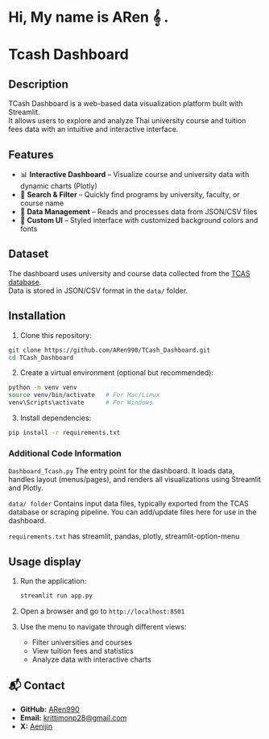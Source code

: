 # Hi, My name is ARen 𝄞 .
# Tcash Dashboard

## Description  
TCash Dashboard is a web-based data visualization platform built with Streamlit.  
It allows users to explore and analyze Thai university course and tuition fees data with an intuitive and interactive interface.  

## Features  
- 📊 **Interactive Dashboard** – Visualize course and university data with dynamic charts (Plotly)  
- 🔎 **Search & Filter** – Quickly find programs by university, faculty, or course name  
- 📂 **Data Management** – Reads and processes data from JSON/CSV files  
- 🎨 **Custom UI** – Styled interface with customized background colors and fonts 

## Dataset  
The dashboard uses university and course data collected from the [TCAS database](https://course.mytcas.com/).  
Data is stored in JSON/CSV format in the `data/` folder.  

## Installation
1. Clone this repository:

```bash
git clone https://github.com/ARen990/TCash_Dashboard.git
cd TCash_Dashboard
```

2. Create a virtual environment (optional but recommended):

```bash
python -m venv venv
source venv/bin/activate   # For Mac/Linux
venv\Scripts\activate      # For Windows
```

3. Install dependencies:

```bash
pip install -r requirements.txt
```


### Additional Code Information

`Dashboard_Tcash.py`
The entry point for the dashboard. It loads data, handles layout (menus/pages), and renders all visualizations using Streamlit and Plotly.

`data/ folder`
Contains input data files, typically exported from the TCAS database or scraping pipeline. You can add/update files here for use in the dashboard.

`requirements.txt`
has streamlit, pandas, plotly, streamlit-option-menu


## Usage display
1. Run the application:

   ```bash
   streamlit run app.py
   ```
2. Open a browser and go to `http://localhost:8501`
3. Use the menu to navigate through different views:

   * Filter universities and courses
   * View tuition fees and statistics
   * Analyze data with interactive charts


## 📬 Contact
- **GitHub:** [ARen990](https://github.com/ARen990)
- **Email:** krittimonp28@gmail.com
- **X:** [Aenijin](https://x.com/Aenijin)

